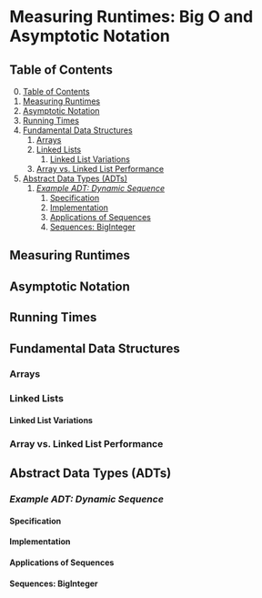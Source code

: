 # Measuring Runtimes: Big O and Asymptotic Notation

## Table of Contents

0. [Table of Contents](#table-of-contents)
1. [Measuring Runtimes]()
2. [Asymptotic Notation]()
3. [Running Times]()
4. [Fundamental Data Structures]()
    1. [Arrays]()
    2. [Linked Lists]()
        1. [Linked List Variations]()
    3. [Array vs. Linked List Performance]()
5. [Abstract Data Types (ADTs)]()
    1. [*Example ADT: Dynamic Sequence*]()
        1. [Specification]()
        2. [Implementation]()
        3. [Applications of Sequences]()
        4. [Sequences: BigInteger]()

## Measuring Runtimes

## Asymptotic Notation

## Running Times

## Fundamental Data Structures

### Arrays

### Linked Lists

#### Linked List Variations

### Array vs. Linked List Performance

## Abstract Data Types (ADTs)

### *Example ADT: Dynamic Sequence*

#### Specification

#### Implementation

#### Applications of Sequences

#### Sequences: BigInteger